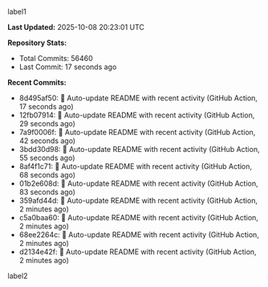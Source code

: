 
label1 
<!-- ACTIVITY_START -->
**Last Updated:** 2025-10-08 20:23:01 UTC

**Repository Stats:**
- Total Commits: 56460
- Last Commit: 17 seconds ago

**Recent Commits:**
- 8d495af50: 🤖 Auto-update README with recent activity (GitHub Action, 17 seconds ago)
- 12fb07914: 🤖 Auto-update README with recent activity (GitHub Action, 29 seconds ago)
- 7a9f0006f: 🤖 Auto-update README with recent activity (GitHub Action, 42 seconds ago)
- 3bdd30d98: 🤖 Auto-update README with recent activity (GitHub Action, 55 seconds ago)
- 8af4f1c71: 🤖 Auto-update README with recent activity (GitHub Action, 68 seconds ago)
- 01b2e608d: 🤖 Auto-update README with recent activity (GitHub Action, 83 seconds ago)
- 359afd44d: 🤖 Auto-update README with recent activity (GitHub Action, 2 minutes ago)
- c5a0baa60: 🤖 Auto-update README with recent activity (GitHub Action, 2 minutes ago)
- 68ee2264c: 🤖 Auto-update README with recent activity (GitHub Action, 2 minutes ago)
- d2134e42f: 🤖 Auto-update README with recent activity (GitHub Action, 2 minutes ago)
<!-- ACTIVITY_END -->

label2
